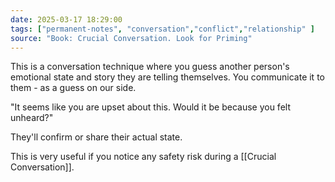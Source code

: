 ```yaml
---
date: 2025-03-17 18:29:00
tags: ["permanent-notes", "conversation","conflict","relationship" ]
source: "Book: Crucial Conversation. Look for Priming"
---
```


This is a conversation technique where you guess another person's emotional state and story they are telling themselves. You communicate it to them - as a guess on our side. 

"It seems like you are upset about this. Would it be because you felt unheard?"

They'll confirm or share their actual state.

This is very useful if you notice any safety risk during a [[Crucial Conversation]].